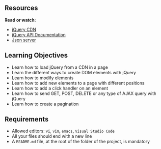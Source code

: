 Resources
---------

**Read or watch:**

*   [jQuery CDN](/rltoken/iOz8wEa7kAwnzFOjpBvXbw "jQuery CDN")
*   [jQuery API Documentation](/rltoken/JbOOsa1cUaTDLbOlenMgsQ "jQuery API Documentation")
*   [Json server](/rltoken/JUe8jdQHFeWY9w9M-0w3_Q "Json server")

Learning Objectives
-------------------

*   Learn how to load jQuery from a CDN in a page
*   Learn the different ways to create DOM elements with jQuery
*   Learn how to modify elements
*   Learn how to add new elements to a page with different positions
*   Learn how to add a click handler on an element
*   Learn how to send GET, POST, DELETE or any type of AJAX query with jQuery
*   Learn how to create a pagination

Requirements
------------

*   Allowed editors: `vi`, `vim`, `emacs`, `Visual Studio Code`
*   All your files should end with a new line
*   A `README.md` file, at the root of the folder of the project, is mandatory
